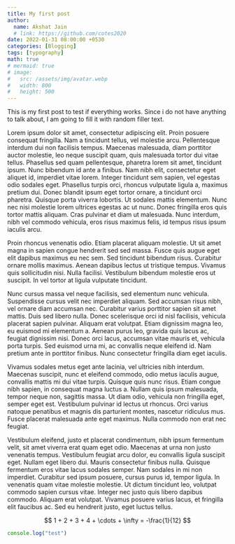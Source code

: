 ```yaml
---
title: My first post
author:
  name: Akshat Jain
  # link: https://github.com/cotes2020
date: 2022-01-31 08:00:00 +0530
categories: [Blogging]
tags: [typography]
math: true
# mermaid: true
# image:
#   src: /assets/img/avatar.webp
#   width: 800
#   height: 500
---
```


This is my first post to test if everything works. Since i do not have anything to talk about, I am going to fill it with random filler text.

Lorem ipsum dolor sit amet, consectetur adipiscing elit. Proin posuere consequat fringilla. Nam a tincidunt tellus, vel molestie arcu. Pellentesque interdum dui non facilisis tempus. Maecenas malesuada, diam porttitor auctor molestie, leo neque suscipit quam, quis malesuada tortor dui vitae tellus. Phasellus sed quam pellentesque, pharetra lorem sit amet, tincidunt ipsum. Nunc bibendum id ante a finibus. Nam nibh elit, consectetur eget aliquet id, imperdiet vitae lorem. Integer tincidunt sem sapien, vel egestas odio sodales eget. Phasellus turpis orci, rhoncus vulputate ligula a, maximus pretium dui. Donec blandit ipsum eget tortor ornare, a tincidunt orci pharetra. Quisque porta viverra lobortis. Ut sodales mattis elementum. Nunc nec nisi molestie lorem ultrices egestas ac ut nunc. Donec fringilla eros quis tortor mattis aliquam. Cras pulvinar et diam ut malesuada. Nunc interdum, nibh vel commodo vehicula, eros risus maximus felis, id tempus risus ipsum iaculis arcu.

Proin rhoncus venenatis odio. Etiam placerat aliquam molestie. Ut sit amet magna in sapien congue hendrerit sed sed massa. Fusce quis augue eget elit dapibus maximus eu nec sem. Sed tincidunt bibendum risus. Curabitur ornare mollis maximus. Aenean dapibus lectus ut tristique tempus. Vivamus quis sollicitudin nisi. Nulla facilisi. Vestibulum bibendum molestie eros ut suscipit. In vel tortor at ligula vulputate tincidunt.

Nunc cursus massa vel neque facilisis, sed elementum nunc vehicula. Suspendisse cursus velit nec imperdiet aliquam. Sed accumsan risus nibh, vel ornare diam accumsan nec. Curabitur varius porttitor sapien sit amet mattis. Duis sed libero nulla. Donec scelerisque orci id nisl facilisis, vehicula placerat sapien pulvinar. Aliquam erat volutpat. Etiam dignissim magna leo, eu euismod mi elementum a. Aenean purus leo, gravida quis lacus ac, feugiat dignissim nisi. Donec orci lacus, accumsan vitae mauris et, vehicula porta turpis. Sed euismod urna mi, ac convallis neque eleifend id. Nam pretium ante in porttitor finibus. Nunc consectetur fringilla diam eget iaculis.

Vivamus sodales metus eget ante lacinia, vel ultricies nibh interdum. Maecenas suscipit, nunc et eleifend commodo, odio metus iaculis augue, convallis mattis mi dui vitae turpis. Quisque quis nunc risus. Etiam congue nibh sapien, in consequat magna luctus a. Nullam quis ipsum malesuada, tempor neque non, sagittis massa. Ut diam odio, vehicula non fringilla eget, semper eget est. Vestibulum pulvinar id lectus ut rhoncus. Orci varius natoque penatibus et magnis dis parturient montes, nascetur ridiculus mus. Fusce placerat malesuada ante eget maximus. Nulla commodo non erat nec feugiat.

Vestibulum eleifend, justo et placerat condimentum, nibh ipsum fermentum velit, sit amet viverra erat quam eget odio. Maecenas at urna non justo venenatis tempus. Vestibulum feugiat arcu dolor, eu convallis ligula suscipit eget. Nullam eget libero dui. Mauris consectetur finibus nulla. Quisque fermentum eros vitae lacus sodales semper. Nam sodales in mi non imperdiet. Curabitur sed ipsum posuere, cursus purus id, tempor ligula. In venenatis quam vitae molestie molestie. Ut dictum tincidunt leo, volutpat commodo sapien cursus vitae. Integer nec justo quis libero dapibus commodo. Aliquam erat volutpat. Vivamus posuere varius lacus, et fringilla elit faucibus ac. Sed eu hendrerit justo, eget luctus tellus.

$$
1 + 2 + 3 + 4 + \cdots + \infty = -\frac{1}{12}
$$

```js
console.log("test")
```
